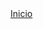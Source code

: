 <html>
  <head>
<a href="https://icv-24-25.github.io/practica-githubflow-grupo2/src/index.html" target="_blank">Inicio</a>
</head>
  </html>
